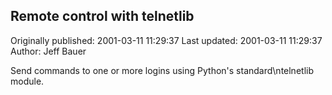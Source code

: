 ## Remote control with telnetlib 
Originally published: 2001-03-11 11:29:37 
Last updated: 2001-03-11 11:29:37 
Author: Jeff Bauer 
 
Send commands to one or more logins using Python's standard\ntelnetlib module.